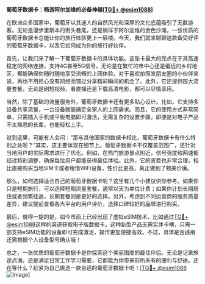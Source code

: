 **葡萄牙数据卡：畅游阿尔加维的必备神器[[TG💪+ @esim1088](https://t.me/s/esim1088)]**

在欧洲众多国家中，葡萄牙以其迷人的自然风光和深厚的文化底蕴吸引了无数游客。无论是漫步里斯本的街头巷尾，还是徜徉于阿尔加维的金色沙滩，一张优质的葡萄牙数据卡总能让你的旅行体验更上一层楼。今天，我们就来聊聊这款备受好评的葡萄牙数据卡，以及它如何成为你的旅行好伙伴。

首先，让我们来了解一下葡萄牙数据卡的具体功能。这张卡最大的亮点在于其高速稳定的网络连接，支持4G甚至5G信号，无论是在繁忙的市中心还是偏远的乡村地区，都能确保你随时随地享受流畅的上网体验。对于喜欢拍照发朋友圈的小伙伴来说，再也不用担心没有网络而错过分享精彩瞬间的机会了。此外，它还提供超大流量套餐，无论是刷短视频、看直播还是下载高清电影，都可以尽情享用。

当然，除了基础的流量服务外，葡萄牙数据卡还有更多贴心设计。比如，它支持多设备共享流量，一台设备就能搞定全家人的上网需求。而且，它的使用方式非常简单，只需插入手机或平板电脑即可激活，无需复杂的设置步骤。即便是对电子产品不太熟悉的长辈，也能轻松上手。

说到这里，可能有人会问：“那与其他国家的数据卡相比，葡萄牙数据卡有什么特别之处呢？”其实，这主要体现在细节上。葡萄牙数据卡不仅覆盖范围广，还针对当地用户的实际需求进行了优化。例如，在热门旅游景点附近，信号强度和网速都经过特别调整，确保每位用户都能获得最佳体验。此外，它的资费也非常合理，相比直接购买当地SIM卡或者租借WiFi设备，性价比更高，真正做到了物美价廉。

那么，如何选择适合自己的葡萄牙数据卡呢？这里有几个小建议供你参考。如果你只是短期旅行，可以选择短期流量套餐，通常以天为单位计费；如果你计划长期居住或者频繁往返，长期套餐则是更好的选择。另外，考虑到不同运营商的服务质量差异，建议提前查看各大平台的用户评价，选择口碑较好的品牌进行购买。

最后，值得一提的是，如今市面上已经出现了虚拟eSIM技术，比如通过[TG💪+ @esim1088](https://t.me/s/esim1088)这样的渠道获取电子版数据卡。这种新型产品无需实体卡槽，只需一部支持eSIM功能的设备即可完成激活，操作更加便捷高效。不过，具体是否适用还需根据个人设备型号确认哦！

总之，一张优质的葡萄牙数据卡是你探索这个美丽国度的最佳伴侣。无论是记录旅途点滴，还是满足日常工作学习需要，它都能为你带来前所未有的便利与舒适。还在等什么？赶紧为自己挑选一款合适的葡萄牙数据卡吧！[[TG💪+ @esim1088](https://t.me/s/esim1088) ![Image](https://i.postimg.cc/4NQfJmqS/Snipaste-2025-05-13-00-14-12.png)]